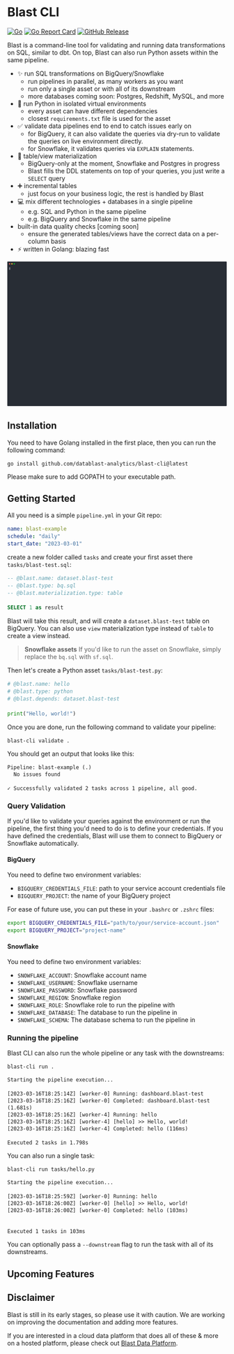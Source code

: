 # Blast CLI
[![Go](https://img.shields.io/badge/--00ADD8?logo=go&logoColor=ffffff)](https://golang.org/)
[![Go Report Card](https://goreportcard.com/badge/github.com/datablast-analytics/blast-cli)](https://goreportcard.com/report/github.com/datablast-analytics/blast-cli)
[![GitHub Release](https://img.shields.io/github/v/release/datablast-analytics/blast-cli)](https://img.shields.io/github/v/release/datablast-analytics/blast-cli)

Blast is a command-line tool for validating and running data transformations on SQL, similar to dbt. On top, Blast can also run Python assets within the same pipeline.

- ✨ run SQL transformations on BigQuery/Snowflake
  - run pipelines in parallel, as many workers as you want
  - run only a single asset or with all of its downstream
  - more databases coming soon: Postgres, Redshift, MySQL, and more
- 🐍 run Python in isolated virtual environments
  - every asset can have different dependencies
  - closest `requirements.txt` file is used for the asset
- ✅ validate data pipelines end to end to catch issues early on
  - for BigQuery, it can also validate the queries via dry-run to validate the queries on live environment directly.
  - for Snowflake, it validates queries via `EXPLAIN` statements.
- 📐 table/view materialization
  - BigQuery-only at the moment, Snowflake and Postgres in progress
  - Blast fills the DDL statements on top of your queries, you just write a `SELECT` query
- ➕ incremental tables
  - just focus on your business logic, the rest is handled by Blast
- 💻 mix different technologies + databases in a single pipeline
  - e.g. SQL and Python in the same pipeline
  - e.g. BigQuery and Snowflake in the same pipeline
- built-in data quality checks [coming soon]
  - ensure the generated tables/views have the correct data on a per-column basis
- ⚡ written in Golang: blazing fast

![Blast CLI](./resources/blast.svg)

## Installation
You need to have Golang installed in the first place, then you can run the following command:
```shell
go install github.com/datablast-analytics/blast-cli@latest
```

Please make sure to add GOPATH to your executable path.


## Getting Started
All you need is a simple `pipeline.yml` in your Git repo:
```yaml
name: blast-example
schedule: "daily"
start_date: "2023-03-01"
```

create a new folder called `tasks` and create your first asset there `tasks/blast-test.sql`:
```sql
-- @blast.name: dataset.blast-test
-- @blast.type: bq.sql
-- @blast.materialization.type: table

SELECT 1 as result
```

Blast will take this result, and will create a `dataset.blast-test` table on BigQuery. You can also use `view` materialization type instead of `table` to create a view instead.

> **Snowflake assets**
> If you'd like to run the asset on Snowflake, simply replace the `bq.sql` with `sf.sql`.

Then let's create a Python asset `tasks/blast-test.py`:
```python
# @blast.name: hello
# @blast.type: python
# @blast.depends: dataset.blast-test

print("Hello, world!")
```


Once you are done, run the following command to validate your pipeline:
```shell
blast-cli validate .
```

You should get an output that looks like this:
```shell
Pipeline: blast-example (.)
  No issues found

✓ Successfully validated 2 tasks across 1 pipeline, all good.
```

### Query Validation
If you'd like to validate your queries against the environment or run the pipeline, the first thing you'd need to do is to define your credentials. If you have defined the credentials, Blast will use them to connect to BigQuery or Snowflake automatically.

#### BigQuery
You need to define two environment variables:
- `BIGQUERY_CREDENTIALS_FILE`: path to your service account credentials file
- `BIGQUERY_PROJECT`: the name of your BigQuery project

For ease of future use, you can put these in your `.bashrc` or `.zshrc` files:
```sh
export BIGQUERY_CREDENTIALS_FILE="path/to/your/service-account.json"
export BIGQUERY_PROJECT="project-name"
```

#### Snowflake
You need to define two environment variables:
- `SNOWFLAKE_ACCOUNT`: Snowflake account name
- `SNOWFLAKE_USERNAME`: Snowflake username
- `SNOWFLAKE_PASSWORD`: Snowflake password
- `SNOWFLAKE_REGION`: Snowflake region
- `SNOWFLAKE_ROLE`: Snowflake role to run the pipeline with
- `SNOWFLAKE_DATABASE`: The database to run the pipeline in
- `SNOWFLAKE_SCHEMA`: The database schema to run the pipeline in


### Running the pipeline
Blast CLI can also run the whole pipeline or any task with the downstreams:

```shell
blast-cli run .
```

```shell
Starting the pipeline execution...

[2023-03-16T18:25:14Z] [worker-0] Running: dashboard.blast-test
[2023-03-16T18:25:16Z] [worker-0] Completed: dashboard.blast-test (1.681s)
[2023-03-16T18:25:16Z] [worker-4] Running: hello
[2023-03-16T18:25:16Z] [worker-4] [hello] >> Hello, world!
[2023-03-16T18:25:16Z] [worker-4] Completed: hello (116ms)

Executed 2 tasks in 1.798s
```

You can also run a single task:
```shell
blast-cli run tasks/hello.py                            
```
```shell
Starting the pipeline execution...

[2023-03-16T18:25:59Z] [worker-0] Running: hello
[2023-03-16T18:26:00Z] [worker-0] [hello] >> Hello, world!
[2023-03-16T18:26:00Z] [worker-0] Completed: hello (103ms)


Executed 1 tasks in 103ms
```

You can optionally pass a `--downstream` flag to run the task with all of its downstreams.

## Upcoming Features

## Disclaimer
Blast is still in its early stages, so please use it with caution. We are working on improving the documentation and adding more features.

If you are interested in a cloud data platform that does all of these & more on a hosted platform, please check out [Blast Data Platform](https://getblast.io).

